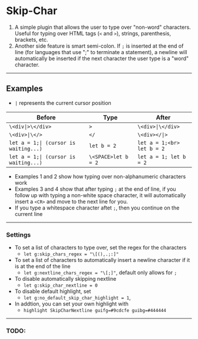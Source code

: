 # Skip-Char

1. A simple plugin that allows the user to type over "non-word" characters. Useful for
   typing over HTML tags (`<` and `>`), strings, parenthesis, brackets, etc.
2. Another side feature is smart semi-colon. If `;` is inserted at the end of line (for languages that use ";" to
   terminate a statement), a newline will automatically be inserted if the next character
   the user type is a "word" character.

---

## Examples

- `|` represents the current cursor position

| Before                                | Type                | After                      |
| ------------------------------------- | ------------------- | -------------------------- |
| `\<div\|>\</div>`                     | `>`                 | `\<div>\|\</div>`          |
| `\<div>\|\</>`                        | `</`                | `\<div></\|>`              |
| `let a = 1;\| (cursor is waiting...)` | `let b = 2 `        | `let a = 1;<br> let b = 2` |
| `let a = 1;\| (cursor is waiting...)` | `\<SPACE>let b = 2` | `let a = 1; let b = 2 `    |

- Examples 1 and 2 show how typing over non-alphanumeric characters work
- Examples 3 and 4 show that after typing `;` at the end of line, if you follow up with typing a non-white space character, it will automatically insert a `<CR>` and move to the next line for you.
- If you type a whitespace character aftet `;`, then you continue on the current line

---

### Settings

- To set a list of characters to type over, set the regex for the characters
  - `let g:skip_chars_regex = "\[(),.;:]"`
- To set a list of characters to automatically insert a newline character if it is at the end of the line
  - `let g:nextline_chars_regex = "\[;]"`, default only allows for `;`
- To disable automatically skipping nextline
  - `let g:skip_char_nextline = 0`
- To disable default highlight, set
  - `let g:no_default_skip_char_highlight = 1`,
- In addtion, you can set your own highlight with
  - `highlight SkipCharNextline guifg=#9cdcfe guibg=#444444`

---

### TODO:
